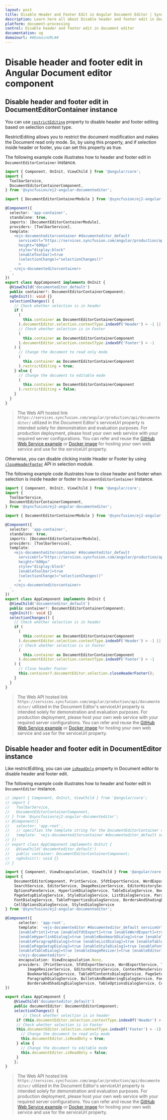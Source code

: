 ```yaml
---
layout: post
title: Disable Header and Footer Edit in Angular Document Editor | Syncfusion
description: Learn here all about Disable header and footer edit in document editor in Syncfusion Angular Document editor component of Syncfusion Essential JS 2 and more.
platform: document-processing
control: Disable header and footer edit in document editor 
documentation: ug
domainurl: ##DomainURL##
---
```


# Disable header and footer edit in Angular Document editor component

## Disable header and footer edit in DocumentEditorContainer instance

You can use [`restrictEditing`](https://ej2.syncfusion.com/angular/documentation/api/document-editor-container#restrictediting) property to disable header and footer editing based on selection context type.

RestrictEditing allows you to restrict the document modification and makes the Document read only mode. So, by using this property, and if selection inside header or footer, you can set this property as true.

The following example code illustrates how to header and footer edit in `DocumentEditorContainer` instance.

```typescript
import { Component, OnInit, ViewChild } from '@angular/core';
import {
  ToolbarService,
  DocumentEditorContainerComponent,
} from '@syncfusion/ej2-angular-documenteditor';

import { DocumentEditorContainerModule } from '@syncfusion/ej2-angular-documenteditor';

@Component({
  selector: 'app-container',
  standalone: true,
  imports: [DocumentEditorContainerModule],
  providers: [ToolbarService],
  template: `
    <ejs-documenteditorcontainer #documenteditor_default 
      serviceUrl="https://services.syncfusion.com/angular/production/api/documenteditor/" 
      height="600px" 
      style="display:block" 
      [enableToolbar]=true 
      (selectionChange)="selectionChanges()"
      >
    </ejs-documenteditorcontainer>
  `,
})
export class AppComponent implements OnInit {
  @ViewChild('documenteditor_default')
  public container?: DocumentEditorContainerComponent;
  ngOnInit(): void {}
  selectionChanges() {
    // Check whether selection is in header
    if (
      (
        this.container as DocumentEditorContainerComponent
      ).documentEditor.selection.contextType.indexOf('Header') > -1 ||
      // Check whether selection is in Footer
      (
        this.container as DocumentEditorContainerComponent
      ).documentEditor.selection.contextType.indexOf('Footer') > -1
    ) {
      // Change the document to read only mode
      (
        this.container as DocumentEditorContainerComponent
      ).restrictEditing = true;
    } else {
      // Change the document to editable mode
      (
        this.container as DocumentEditorContainerComponent
      ).restrictEditing = false;
    }
  }
}
```

> The Web API hosted link `https://services.syncfusion.com/angular/production/api/documenteditor/` utilized in the Document Editor's serviceUrl property is intended solely for demonstration and evaluation purposes. For production deployment, please host your own web service with your required server configurations. You can refer and reuse the [GitHub Web Service example](https://github.com/SyncfusionExamples/EJ2-DocumentEditor-WebServices) or [Docker image](https://hub.docker.com/r/syncfusion/word-processor-server) for hosting your own web service and use for the serviceUrl property.

Otherwise, you can disable clicking inside Header or Footer by using [`closeHeaderFooter`](https://ej2.syncfusion.com/angular/documentation/api/document-editor/selection#closeheaderfooter) API in selection module.

The following example code illustrates how to close header and footer when selection is inside header or footer in `DocumentEditorContainer` instance.

```typescript
import { Component, OnInit, ViewChild } from '@angular/core';
import {
  ToolbarService,
  DocumentEditorContainerComponent,
} from '@syncfusion/ej2-angular-documenteditor';

import { DocumentEditorContainerModule } from '@syncfusion/ej2-angular-documenteditor';

@Component({
  selector: 'app-container',
  standalone: true,
  imports: [DocumentEditorContainerModule],
  providers: [ToolbarService],
  template: `
    <ejs-documenteditorcontainer #documenteditor_default 
      serviceUrl="https://services.syncfusion.com/angular/production/api/documenteditor/" 
      height="600px" 
      style="display:block" 
      [enableToolbar]=true 
      (selectionChange)="selectionChanges()"
      >
    </ejs-documenteditorcontainer>
  `,
})
export class AppComponent implements OnInit {
  @ViewChild('documenteditor_default')
  public container?: DocumentEditorContainerComponent;
  ngOnInit(): void {}
  selectionChanges() {
    // Check whether selection is in header
    if (
      (
        this.container as DocumentEditorContainerComponent
      ).documentEditor.selection.contextType.indexOf('Header') > -1 ||
      // Check whether selection is in Footer
      (
        this.container as DocumentEditorContainerComponent
      ).documentEditor.selection.contextType.indexOf('Footer') > -1
    ) {
      // Close header Footer
      this.container?.documentEditor.selection.closeHeaderFooter();
    }
  }
}
```
> The Web API hosted link `https://services.syncfusion.com/angular/production/api/documenteditor/` utilized in the Document Editor's serviceUrl property is intended solely for demonstration and evaluation purposes. For production deployment, please host your own web service with your required server configurations. You can refer and reuse the [GitHub Web Service example](https://github.com/SyncfusionExamples/EJ2-DocumentEditor-WebServices) or [Docker image](https://hub.docker.com/r/syncfusion/word-processor-server) for hosting your own web service and use for the serviceUrl property.

## Disable header and footer edit in DocumentEditor instance

Like restrictEditing, you can use [`isReadOnly`](https://ej2.syncfusion.com/angular/documentation/api/document-editor#isreadonly) property in Document editor to disable header and footer edit.

The following example code illustrates how to header and footer edit in `DocumentEditor` instance.

```typescript
// import { Component, OnInit, ViewChild } from '@angular/core';
// import {
//   ToolbarService,
//   DocumentEditorContainerComponent,
// } from '@syncfusion/ej2-angular-documenteditor';
// @Component({
//   selector: 'app-root',
//   // specifies the template string for the DocumentEditorContainer component
//   template: `<ejs-documenteditorcontainer #documenteditor_default serviceUrl="https://services.syncfusion.com/angular/production/api/documenteditor/" height="600px" style="display:block" [enableToolbar]=false (selectionChange)="selectionChanges()"> </ejs-documenteditorcontainer>`
// })
// export class AppComponent implements OnInit {
//   @ViewChild('documenteditor_default')
//   public container: DocumentEditorContainerComponent;
//   ngOnInit(): void {}
// }

import { Component, ViewEncapsulation, ViewChild } from '@angular/core';
import {
    DocumentEditorComponent, PrintService, SfdtExportService, WordExportService, TextExportService, SelectionService,
    SearchService, EditorService, ImageResizerService, EditorHistoryService, ContextMenuService,
    OptionsPaneService, HyperlinkDialogService, TableDialogService, BookmarkDialogService, TableOfContentsDialogService,
    PageSetupDialogService, StyleDialogService, ListDialogService, ParagraphDialogService, BulletsAndNumberingDialogService,
    FontDialogService, TablePropertiesDialogService, BordersAndShadingDialogService, TableOptionsDialogService,
    CellOptionsDialogService, StylesDialogService
} from '@syncfusion/ej2-angular-documenteditor';

@Component({
      selector: 'app-root',
      template: `<ejs-documenteditor #documenteditor_default serviceUrl="https://services.syncfusion.com/angular/production/api/documenteditor/" height="330px" style="display:block" [isReadOnly]=false [enableSelection]=true
      [enablePrint]=true [enableSfdtExport]=true [enableWordExport]=true [enableOptionsPane]=true [enableContextMenu]=true
      [enableHyperlinkDialog]=true [enableBookmarkDialog]=true [enableTableOfContentsDialog]=true [enableSearch]=true
      [enableParagraphDialog]=true [enableListDialog]=true [enableTablePropertiesDialog]=true [enableBordersAndShadingDialog]=true
      [enablePageSetupDialog]=true [enableStyleDialog]=true [enableFontDialog]=true [enableTableOptionsDialog]=true
      [enableTableDialog]=true [enableImageResizer]=true [enableEditor]=true [enableEditorHistory]=true (selectionChange)="selectionChanges()">
      </ejs-documenteditor>`,
      encapsulation: ViewEncapsulation.None,
      providers: [PrintService, SfdtExportService, WordExportService, TextExportService, SelectionService, SearchService, EditorService,
          ImageResizerService, EditorHistoryService, ContextMenuService, OptionsPaneService, HyperlinkDialogService, TableDialogService,
          BookmarkDialogService, TableOfContentsDialogService, PageSetupDialogService, StyleDialogService, ListDialogService,
          ParagraphDialogService, BulletsAndNumberingDialogService, FontDialogService, TablePropertiesDialogService,
          BordersAndShadingDialogService, TableOptionsDialogService, CellOptionsDialogService, StylesDialogService]
})

export class AppComponent {
    @ViewChild('documenteditor_default')
    public documentEditor: DocumentEditorComponent;
    selectionChanges() {
        // Check whether selection is in header
     if (this.documentEditor.selection.contextType.indexOf('Header') > -1 ||
     // Check whether selection is in Footer
     this.documentEditor.selection.contextType.indexOf('Footer') > -1) {
       // Change the document to read only mode
       this.documentEditor.isReadOnly = true;
     } else {
       // Change the document to editable mode
       this.documentEditor.isReadOnly = false;
     }
    };
}
```

> The Web API hosted link `https://services.syncfusion.com/angular/production/api/documenteditor/` utilized in the Document Editor's serviceUrl property is intended solely for demonstration and evaluation purposes. For production deployment, please host your own web service with your required server configurations. You can refer and reuse the [GitHub Web Service example](https://github.com/SyncfusionExamples/EJ2-DocumentEditor-WebServices) or [Docker image](https://hub.docker.com/r/syncfusion/word-processor-server) for hosting your own web service and use for the serviceUrl property.
